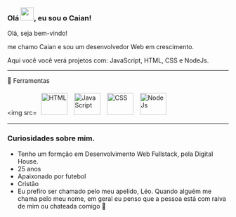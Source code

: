### Olá <img src="https://raw.githubusercontent.com/MartinHeinz/MartinHeinz/master/wave.gif" width="30px">, eu sou o Caian!

Olá, seja bem-vindo! 

me chamo Caian e sou um desenvolvedor Web em crescimento.

Aqui você você verá projetos com: JavaScript, HTML, CSS e NodeJs. 

---

🧰 Ferramentas

<img src= <img src="https://cdn.worldvectorlogo.com/logos/html-1.svg" alt="HTML" style="display: inline-block; height: 50px; margin: 0.20em; padding: 0.2em; width: 60px;" />
<img src= "https://cdn.worldvectorlogo.com/logos/logo-javascript.svg" alt="JavaScript" style="display: inline-block; height: 50px; margin: 0.20em; padding: 0.2em; width: 60px;" />
<img src= "https://cdn.worldvectorlogo.com/logos/css-3.svg" alt="CSS" style="display: inline-block; height: 50px; margin: 0.20em; padding: 0.2em; width: 60px;" />
<img src= "https://cdn.worldvectorlogo.com/logos/nodejs-2.svg" alt="NodeJs" style="display: inline-block; height: 50px; margin: 0.20em; padding: 0.2em; width: 60px;" />


---


### Curiosidades sobre mim. 


- Tenho um formção em Desenvolvimento Web Fullstack, pela Digital House.
- 25 anos 
- Apaixonado por futebol 
- Cristão 
- Eu prefiro ser chamado pelo meu apelido, Léo. Quando alguém me chama pelo meu nome, em geral eu penso que a pessoa está com raiva de mim ou chateada comigo 🥺



<!--
**Caian-Salvatierra/Caian-Salvatierra** is a ✨ _special_ ✨ repository because its `README.md` (this file) appears on your GitHub profile.

Here are some ideas to get you started:

- 🔭 I’m currently working on ...
- 🌱 I’m currently learning ...
- 👯 I’m looking to collaborate on ...
- 🤔 I’m looking for help with ...
- 💬 Ask me about ...
- 📫 How to reach me: ...
- 😄 Pronouns: ...
- ⚡ Fun fact: ...
-->
